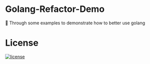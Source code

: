 # Golang-Refactor-Demo

:rocket:  Through some examples to demonstrate how to better use golang

# License

[![license](https://img.shields.io/github/license/mashape/apistatus.svg)](https://github.com/Gozeon/golang-refactor-demo/blob/master/LICENSE)